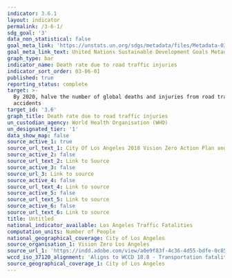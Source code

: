 ```yaml
---
indicator: 3.6.1
layout: indicator
permalink: /3-6-1/
sdg_goal: '3'
data_non_statistical: false
goal_meta_link: 'https://unstats.un.org/sdgs/metadata/files/Metadata-03-06-01.pdf'
goal_meta_link_text: United Nations Sustainable Development Goals Metadata (PDF 213 KB)
graph_type: bar
indicator_name: Death rate due to road traffic injuries
indicator_sort_order: 03-06-01
published: true
reporting_status: complete
target: >-
  By 2020, halve the number of global deaths and injuries from road traffic
  accidents
target_id: '3.6'
graph_title: Death rate due to road traffic injuries
un_custodian_agency: World Health Organisation (WHO)
un_designated_tier: '1'
data_show_map: false
source_active_1: true
source_url_text_1: City Of Los Angeles 2018 Vision Zero Action Plan and Progress Report
source_active_2: false
source_url_text_2: Link to Source
source_active_3: false
source_url_3: Link to source
source_active_4: false
source_url_text_4: Link to source
source_active_5: false
source_url_text_5: Link to source
source_active_6: false
source_url_text_6: Link to source
title: Untitled
national_indicator_available: Los Angeles Traffic Fatalities
computation_units: Number of People
national_geographical_coverage: City of Los Angeles
source_organisation_1: Vision Zero Los Angeles
source_url_1: 'https://indd.adobe.com/view/a0e9f83f-4c36-4d55-bdfe-0c8597fa72c3'
wccd_iso_37120_alignment: 'Aligns to WCCD 18.8 - Transportation fatalities per 100,000 population'
source_geographical_coverage_1: City of Los Angeles
---
```

